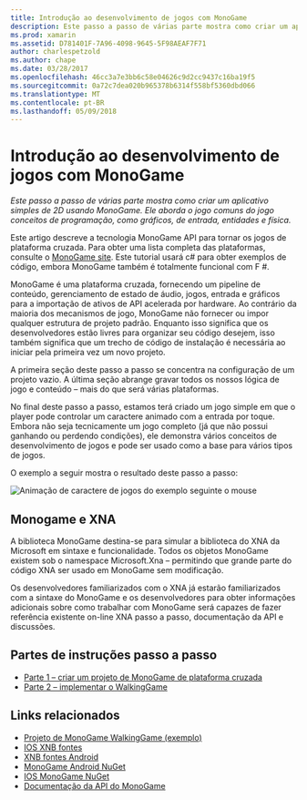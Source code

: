 ```yaml
---
title: Introdução ao desenvolvimento de jogos com MonoGame
description: Este passo a passo de várias parte mostra como criar um aplicativo simples de 2D usando MonoGame.  Ele aborda o jogo comuns do jogo conceitos de programação, como gráficos, de entrada, entidades e física.
ms.prod: xamarin
ms.assetid: D781401F-7A96-4098-9645-5F98AEAF7F71
author: charlespetzold
ms.author: chape
ms.date: 03/28/2017
ms.openlocfilehash: 46cc3a7e3bb6c58e04626c9d2cc9437c16ba19f5
ms.sourcegitcommit: 0a72c7dea020b965378b6314f558bf5360dbd066
ms.translationtype: MT
ms.contentlocale: pt-BR
ms.lasthandoff: 05/09/2018
---
```

# <a name="introduction-to-game-development-with-monogame"></a>Introdução ao desenvolvimento de jogos com MonoGame

_Este passo a passo de várias parte mostra como criar um aplicativo simples de 2D usando MonoGame.  Ele aborda o jogo comuns do jogo conceitos de programação, como gráficos, de entrada, entidades e física._

Este artigo descreve a tecnologia MonoGame API para tornar os jogos de plataforma cruzada. Para obter uma lista completa das plataformas, consulte o [MonoGame site](http://www.monogame.net/). Este tutorial usará c# para obter exemplos de código, embora MonoGame também é totalmente funcional com F #.

MonoGame é uma plataforma cruzada, fornecendo um pipeline de conteúdo, gerenciamento de estado de áudio, jogos, entrada e gráficos para a importação de ativos de API acelerada por hardware. Ao contrário da maioria dos mecanismos de jogo, MonoGame não fornecer ou impor qualquer estrutura de projeto padrão.  Enquanto isso significa que os desenvolvedores estão livres para organizar seu código desejem, isso também significa que um trecho de código de instalação é necessária ao iniciar pela primeira vez um novo projeto.

A primeira seção deste passo a passo se concentra na configuração de um projeto vazio. A última seção abrange gravar todos os nossos lógica de jogo e conteúdo – mais do que será várias plataformas.

No final deste passo a passo, estamos terá criado um jogo simple em que o player pode controlar um caractere animado com a entrada por toque.  Embora não seja tecnicamente um jogo completo (já que não possui ganhando ou perdendo condições), ele demonstra vários conceitos de desenvolvimento de jogos e pode ser usado como a base para vários tipos de jogos. 

O exemplo a seguir mostra o resultado deste passo a passo:

![Animação de caractere de jogos do exemplo seguinte o mouse](images/image1.gif)

## <a name="monogame-and-xna"></a>Monogame e XNA

A biblioteca MonoGame destina-se para simular a biblioteca do XNA da Microsoft em sintaxe e funcionalidade.  Todos os objetos MonoGame existem sob o namespace Microsoft.Xna – permitindo que grande parte do código XNA ser usado em MonoGame sem modificação. 

Os desenvolvedores familiarizados com o XNA já estarão familiarizados com a sintaxe do MonoGame e os desenvolvedores para obter informações adicionais sobre como trabalhar com MonoGame será capazes de fazer referência existente on-line XNA passo a passo, documentação da API e discussões.


## <a name="walkthrough-parts"></a>Partes de instruções passo a passo

- [Parte 1 – criar um projeto de MonoGame de plataforma cruzada](~/graphics-games/monogame/introduction/part1.md)
- [Parte 2 – implementar o WalkingGame](~/graphics-games/monogame/introduction/part2.md)

## <a name="related-links"></a>Links relacionados

- [Projeto de MonoGame WalkingGame (exemplo)](https://developer.xamarin.com/samples/mobile/WalkingGameMG/)
- [IOS XNB fontes](https://github.com/mono/CocosSharp/tree/master/Samples/GameStarterKit/GameStarterKit/Content/fonts)
- [XNB fontes Android](https://github.com/mono/CocosSharp/tree/master/Samples/GameStarterKit/GameStarterKit/Assets/Content/fonts)
- [MonoGame Android NuGet](https://www.nuget.org/packages/MonoGame.Framework.Android/)
- [IOS MonoGame NuGet](https://www.nuget.org/packages/MonoGame.Framework.iOS/)
- [Documentação da API do MonoGame](http://www.monogame.net/documentation/?page=main)
